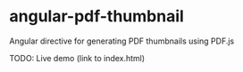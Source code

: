 # angular-pdf-thumbnail
Angular directive for generating PDF thumbnails using PDF.js

TODO: Live demo (link to index.html)
